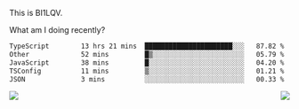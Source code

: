 This is BI1LQV.

What am I doing recently?

<!--START_SECTION:waka-->

```txt
TypeScript        13 hrs 21 mins  ██████████████████████░░░   87.82 %
Other             52 mins         █▒░░░░░░░░░░░░░░░░░░░░░░░   05.79 %
JavaScript        38 mins         █░░░░░░░░░░░░░░░░░░░░░░░░   04.20 %
TSConfig          11 mins         ▒░░░░░░░░░░░░░░░░░░░░░░░░   01.21 %
JSON              3 mins          ░░░░░░░░░░░░░░░░░░░░░░░░░   00.33 %
```

<!--END_SECTION:waka-->
<img align="right" src="https://github-readme-stats.vercel.app/api?username=bi1lqv&show_icons=true&count_private=true">

<img src="https://metrics.lecoq.io/bi1lqv?template=classic&base.activity=0&base.community=0&base.repositories=0&base.metadata=0&isocalendar=1&base=header%2C%20activity%2C%20community%2C%20repositories%2C%20metadata&base.indepth=false&base.hireable=false&isocalendar=false&isocalendar.duration=full-year&config.timezone=Asia%2FShanghai">
